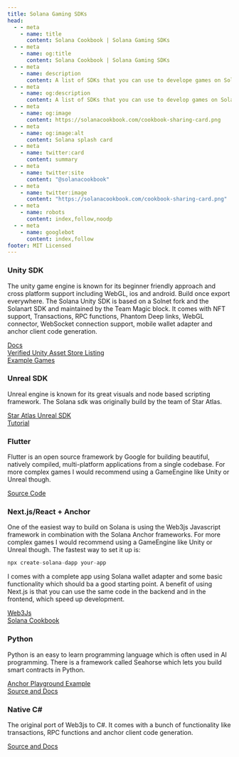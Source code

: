 ```yaml
---
title: Solana Gaming SDKs 
head:
  - - meta
    - name: title
      content: Solana Cookbook | Solana Gaming SDKs 
  - - meta
    - name: og:title
      content: Solana Cookbook | Solana Gaming SDKs 
  - - meta
    - name: description
      content: A list of SDKs that you can use to develope games on Solana 
  - - meta
    - name: og:description
      content: A list of SDKs that you can use to develop games on Solana 
  - - meta
    - name: og:image
      content: https://solanacookbook.com/cookbook-sharing-card.png
  - - meta
    - name: og:image:alt
      content: Solana splash card
  - - meta
    - name: twitter:card
      content: summary
  - - meta
    - name: twitter:site
      content: "@solanacookbook"
  - - meta
    - name: twitter:image
      content: "https://solanacookbook.com/cookbook-sharing-card.png"
  - - meta
    - name: robots
      content: index,follow,noodp
  - - meta
    - name: googlebot
      content: index,follow
footer: MIT Licensed
---
```


### Unity SDK

The unity game engine is known for its beginner friendly approach and cross platform support including WebGL, ios and android. Build once export everywhere.
The Solana Unity SDK is based on a Solnet fork and the Solanart SDK and maintained by the Team Magic block. It comes with NFT support, Transactions, RPC functions, Phantom Deep links, WebGL connector, WebSocket connection support, mobile wallet adapter and anchor client code generation.

[Docs](https://solana.unity-sdk.gg/)<br />
[Verified Unity Asset Store Listing](https://assetstore.unity.com/packages/decentralization/infrastructure/solana-sdk-for-unity-246931)<br />
[Example Games](https://github.com/Woody4618/SolPlay_Unity_SDK/tree/main/Assets/SolPlay/Examples)<br />

### Unreal SDK

Unreal engine is known for its great visuals and node based scripting framework. 
The Solana sdk was originally build by the team of Star Atlas.

[Star Atlas Unreal SDK](https://github.com/staratlasmeta/FoundationKit)<br />
[Tutorial](https://www.youtube.com/watch?v=S8fm8mFeUkk)<br />

### Flutter

Flutter is an open source framework by Google for building beautiful, natively compiled, multi-platform applications from a single codebase. For more complex games I would recommend using a GameEngine like Unity or Unreal though.

[Source Code](https://github.com/espresso-cash/espresso-cash-public)<br />

### Next.js/React + Anchor

One of the easiest way to build on Solana is using the Web3js Javascript framework in combination with the Solana Anchor frameworks. For more complex games I would recommend using a GameEngine like Unity or Unreal though.
The fastest way to set it up is: 
```js
npx create-solana-dapp your-app
```
I comes with a complete app using Solana wallet adapter and some basic functionality which should ba a good starting point. 
A benefit of using Next.js is that you can use the same code in the backend and in the frontend, which speed up development.

[Web3Js](https://github.com/espresso-cash/espresso-cash-public)<br />
[Solana Cookbook](https://solanacookbook.com/references/basic-transactions.html#how-to-send-sol)<br />


### Python 

Python is an easy to learn programming language which is often used in AI programming. There is a framework called Seahorse which lets you build smart contracts in Python.

[Anchor Playground Example](https://beta.solpg.io/tutorials/hello-seahorse)<br />
[Source and Docs](https://github.com/ameliatastic/seahorse-lang)<br />

### Native C#

The original port of Web3js to C#. It comes with a bunch of functionality like transactions, RPC functions and anchor client code generation. 

[Source and Docs](https://github.com/bmresearch/Solnet/blob/master/docs/articles/getting_started.md)<br />
